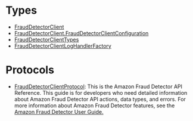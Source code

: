 # Types

  - [FraudDetectorClient](/aws-sdk-swift/reference/0.x/AWSFraudDetector/FraudDetectorClient)
  - [FraudDetectorClient.FraudDetectorClientConfiguration](/aws-sdk-swift/reference/0.x/AWSFraudDetector/FraudDetectorClient_FraudDetectorClientConfiguration)
  - [FraudDetectorClientTypes](/aws-sdk-swift/reference/0.x/AWSFraudDetector/FraudDetectorClientTypes)
  - [FraudDetectorClientLogHandlerFactory](/aws-sdk-swift/reference/0.x/AWSFraudDetector/FraudDetectorClientLogHandlerFactory)

# Protocols

  - [FraudDetectorClientProtocol](/aws-sdk-swift/reference/0.x/AWSFraudDetector/FraudDetectorClientProtocol):
    This is the Amazon Fraud Detector API Reference. This guide is for developers who need
    detailed information about Amazon Fraud Detector API actions, data types, and errors. For
    more information about Amazon Fraud Detector features, see the <a href="https://docs.aws.amazon.com/frauddetector/latest/ug/">Amazon Fraud Detector User Guide.
